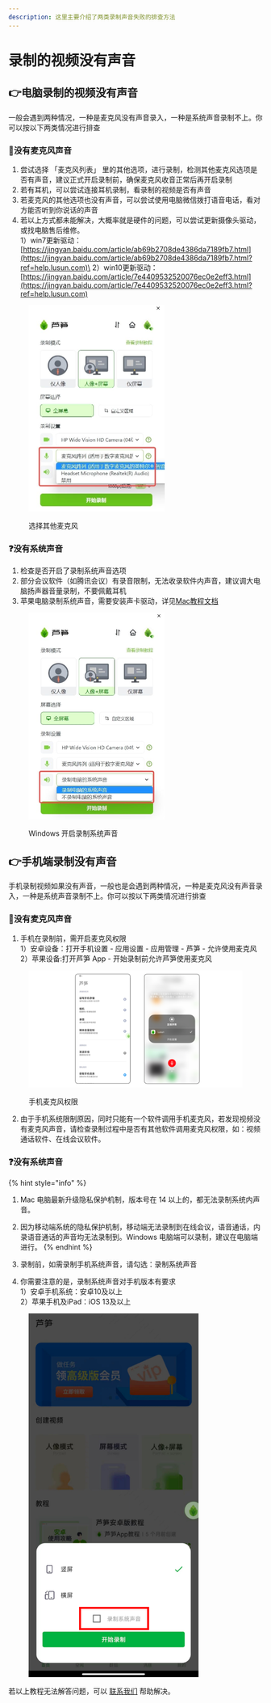 ```yaml
---
description: 这里主要介绍了两类录制声音失败的排查方法
---
```


# 录制的视频没有声音

## 👉电脑录制的视频没有声音 <a href="#f0-9f-91-89-e7-94-b5-e8-84-91-e5-bd-95-e5-88-b6-e6-b2-a1-e6-9c-89-e5-a3-b0-e9-9f-b3" id="f0-9f-91-89-e7-94-b5-e8-84-91-e5-bd-95-e5-88-b6-e6-b2-a1-e6-9c-89-e5-a3-b0-e9-9f-b3"></a>

一般会遇到两种情况，一种是麦克风没有声音录入，一种是系统声音录制不上。你可以按以下两类情况进行排查

### 🎤没有麦克风声音 <a href="#e6-b2-a1-e6-9c-89-e9-ba-a6-e5-85-8b-e9-a3-8e-e5-a3-b0-e9-9f-b3" id="e6-b2-a1-e6-9c-89-e9-ba-a6-e5-85-8b-e9-a3-8e-e5-a3-b0-e9-9f-b3"></a>

1. 尝试选择 「麦克风列表」 里的其他选项，进行录制，检测其他麦克风选项是否有声音，建议正式开启录制前，确保麦克风收音正常后再开启录制
2. 若有耳机，可以尝试连接耳机录制，看录制的视频是否有声音
3. 若麦克风的其他选项也没有声音，可以尝试使用电脑微信拨打语音电话，看对方能否听到你说话的声音
4. 若以上方式都未能解决，大概率就是硬件的问题，可以尝试更新摄像头驱动，或找电脑售后维修。\
   1）win7更新驱动：\
   [https://jingyan.baidu.com/article/ab69b2708de4386da7189fb7.html](https://jingyan.baidu.com/article/ab69b2708de4386da7189fb7.html?ref=help.lusun.com)\
   2）win10更新驱动：\
   [https://jingyan.baidu.com/article/7e4409532520076ec0e2eff3.html](https://jingyan.baidu.com/article/7e4409532520076ec0e2eff3.html?ref=help.lusun.com)

<figure><img src="../../.gitbook/assets/xuanzemaikefeng.jpeg" alt="" width="270"><figcaption><p>选择其他麦克风</p></figcaption></figure>

### ❓没有系统声音 <a href="#e6-b2-a1-e6-9c-89-e7-b3-bb-e7-bb-9f-e5-a3-b0-e9-9f-b3" id="e6-b2-a1-e6-9c-89-e7-b3-bb-e7-bb-9f-e5-a3-b0-e9-9f-b3"></a>

1. 检查是否开启了录制系统声音选项
2. 部分会议软件（如腾讯会议）有录音限制，无法收录软件内声音，建议调大电脑扬声器音量录制，不要佩戴耳机
3. 苹果电脑录制系统声音，需要安装声卡驱动，详见[Mac教程文档](mac.md)

<figure><img src="../../.gitbook/assets/luzhixitongyin.jpeg" alt="" width="270"><figcaption><p>Windows 开启录制系统声音</p></figcaption></figure>

## 👉手机端录制没有声音 <a href="#f0-9f-91-89-e6-89-8b-e6-9c-ba-e7-ab-af-e5-bd-95-e5-88-b6-e6-b2-a1-e6-9c-89-e5-a3-b0-e9-9f-b3" id="f0-9f-91-89-e6-89-8b-e6-9c-ba-e7-ab-af-e5-bd-95-e5-88-b6-e6-b2-a1-e6-9c-89-e5-a3-b0-e9-9f-b3"></a>

手机录制视频如果没有声音，一般也是会遇到两种情况，一种是麦克风没有声音录入，一种是系统声音录制不上。你可以按以下两类情况进行排查

### 🎤没有麦克风声音 <a href="#e6-b2-a1-e6-9c-89-e9-ba-a6-e5-85-8b-e9-a3-8e-e5-a3-b0-e9-9f-b3" id="e6-b2-a1-e6-9c-89-e9-ba-a6-e5-85-8b-e9-a3-8e-e5-a3-b0-e9-9f-b3"></a>

1. 手机在录制前，需开启麦克风权限\
   1）安卓设备：打开手机设置 - 应用设置 - 应用管理 - 芦笋 - 允许使用麦克风\
   2）苹果设备:打开芦笋 App - 开始录制前允许芦笋使用麦克风

<figure><img src="../../.gitbook/assets/shoujimaikefeng.png" alt=""><figcaption><p>手机麦克风权限</p></figcaption></figure>

2. 由于手机系统限制原因，同时只能有一个软件调用手机麦克风，若发现视频没有麦克风声音，请检查录制过程中是否有其他软件调用麦克风权限，如：视频通话软件、在线会议软件。

### ❓没有系统声音 <a href="#e6-b2-a1-e6-9c-89-e7-b3-bb-e7-bb-9f-e5-a3-b0-e9-9f-b3" id="e6-b2-a1-e6-9c-89-e7-b3-bb-e7-bb-9f-e5-a3-b0-e9-9f-b3"></a>

{% hint style="info" %}
1. Mac 电脑最新升级隐私保护机制，版本号在 14 以上的，都无法录制系统内声音。
2. 因为移动端系统的隐私保护机制，移动端无法录制到在线会议，语音通话，内录语音通话的声音均无法录制到。Windows 电脑端可以录制，建议在电脑端进行。
{% endhint %}

1. 录制前，如需录制手机系统声音，请勾选：录制系统声音
2.  你需要注意的是，录制系统声音对手机版本有要求\
    1）安卓手机系统：安卓10及以上\
    2）苹果手机及iPad：iOS 13及以上



<figure><img src="../../.gitbook/assets/shoujixitongyin.png" alt="" width="337"><figcaption></figcaption></figure>

若以上教程无法解答问题，可以 [联系我们](../../contact.md) 帮助解决。
